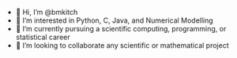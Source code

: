 - 👋 Hi, I’m @bmkitch
- 👀 I’m interested in Python, C, Java, and Numerical Modelling
- 🌱 I’m currently pursuing a scientific computing, programming, or statistical career
- 💞️ I’m looking to collaborate any scientific or mathematical project

<!---
bmkitch/bmkitch is a ✨ special ✨ repository because its `README.md` (this file) appears on your GitHub profile.
You can click the Preview link to take a look at your changes.
--->
